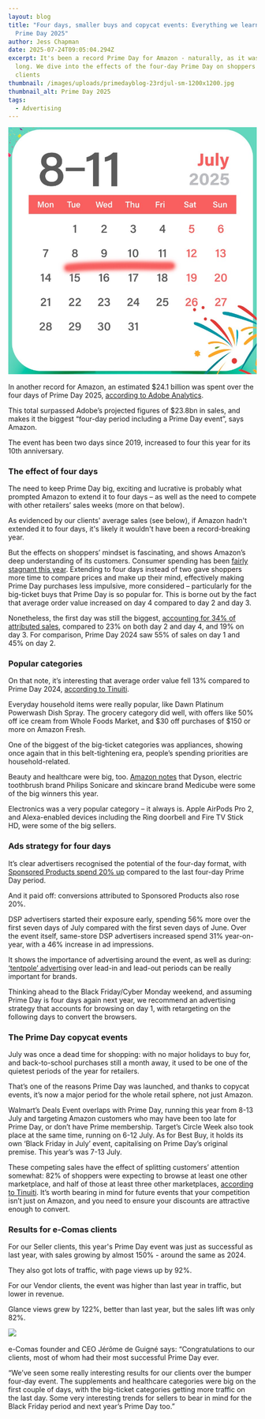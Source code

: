 ```yaml
---
layout: blog
title: "Four days, smaller buys and copycat events: Everything we learned from
  Prime Day 2025"
author: Jess Chapman
date: 2025-07-24T09:05:04.294Z
excerpt: It's been a record Prime Day for Amazon - naturally, as it was twice as
  long. We dive into the effects of the four-day Prime Day on shoppers and
  clients
thumbnail: /images/uploads/primedayblog-23rdjul-sm-1200x1200.jpg
thumbnail_alt: Prime Day 2025
tags:
  - Advertising
---
```

<!--StartFragment-->

![Amazon Prime Day 2025](/images/uploads/primedayblog-23rdjul-sm-1200x1200.jpg "Amazon Prime Day 2025")

In another record for Amazon, an estimated $24.1 billion was spent over the four days of Prime Day 2025, [according to Adobe Analytics](https://business.adobe.com/blog/prime-day-event-drove-24-billion-in-online-spend-across-us-retailers).

This total surpassed Adobe’s projected figures of $23.8bn in sales, and makes it the biggest “four-day period including a Prime Day event”, says Amazon.

The event has been two days since 2019, increased to four this year for its 10th anniversary.

### The effect of four days

The need to keep Prime Day big, exciting and lucrative is probably what prompted Amazon to extend it to four days – as well as the need to compete with other retailers’ sales weeks (more on that below). 

As evidenced by our clients' average sales (see below), if Amazon hadn't extended it to four days, it's likely it wouldn't have been a record-breaking year. 

But the effects on shoppers’ mindset is fascinating, and shows Amazon’s deep understanding of its customers. Consumer spending has been [fairly stagnant this year](https://www.bea.gov/data/consumer-spending/main). Extending to four days instead of two gave shoppers more time to compare prices and make up their mind, effectively making Prime Day purchases less impulsive, more considered – particularly for the big-ticket buys that Prime Day is so popular for. This is borne out by the fact that average order value increased on day 4 compared to day 2 and day 3.

Nonetheless, the first day was still the biggest, [accounting for 34% of attributed sales](https://tinuiti.com/blog/amazon/prime-day-results-2025/), compared to 23% on both day 2 and day 4, and 19% on day 3. For comparison, Prime Day 2024 saw 55% of sales on day 1 and 45% on day 2.

### Popular categories

On that note, it’s interesting that average order value fell 13% compared to Prime Day 2024, [according to Tinuiti](https://tinuiti.com/blog/amazon/prime-day-results-2025/).

Everyday household items were really popular, like Dawn Platinum Powerwash Dish Spray. The grocery category did well, with offers like 50% off ice cream from Whole Foods Market, and $30 off purchases of $150 or more on Amazon Fresh.

One of the biggest of the big-ticket categories was appliances, showing once again that in this belt-tightening era, people’s spending priorities are household-related.

Beauty and healthcare were big, too. [Amazon notes](https://www.aboutamazon.com/news/retail/prime-day-2025-recap) that Dyson, electric toothbrush brand Philips Sonicare and skincare brand Medicube were some of the big winners this year.

Electronics was a very popular category – it always is. Apple AirPods Pro 2, and Alexa-enabled devices including the Ring doorbell and Fire TV Stick HD, were some of the big sellers.

### Ads strategy for four days

It’s clear advertisers recognised the potential of the four-day format, with [Sponsored Products spend 20% up](https://tinuiti.com/blog/amazon/prime-day-results-2025/) compared to the last four-day Prime Day period.

And it paid off: conversions attributed to Sponsored Products also rose 20%.

DSP advertisers started their exposure early, spending 56% more over the first seven days of July compared with the first seven days of June. Over the event itself, same-store DSP advertisers increased spend 31% year-on-year, with a 46% increase in ad impressions.

It shows the importance of advertising around the event, as well as during: [‘tentpole’ advertising](https://e-comas.com/2023/12/04/reading-the-tentpole-how-to-build-momentum-for-your-amazon-ads-after-black-friday.html) over lead-in and lead-out periods can be really important for brands.

Thinking ahead to the Black Friday/Cyber Monday weekend, and assuming Prime Day is four days again next year, we recommend an advertising strategy that accounts for browsing on day 1, with retargeting on the following days to convert the browsers.

### The Prime Day copycat events

July was once a dead time for shopping: with no major holidays to buy for, and back-to-school purchases still a month away, it used to be one of the quietest periods of the year for retailers.

That’s one of the reasons Prime Day was launched, and thanks to copycat events, it’s now a major period for the whole retail sphere, not just Amazon.

Walmart’s Deals Event overlaps with Prime Day, running this year from 8-13 July and targeting Amazon customers who may have been too late for Prime Day, or don’t have Prime membership. Target’s Circle Week also took place at the same time, running on 6-12 July. As for Best Buy, it holds its own ‘Black Friday in July’ event, capitalising on Prime Day’s original premise. This year’s was 7-13 July.

These competing sales have the effect of splitting customers’ attention somewhat: 82% of shoppers were expecting to browse at least one other marketplace, and half of those at least three other marketplaces, [according to Tinuiti](https://tinuiti.com/research-insights/research/2025-amazon-prime-day-study/). It’s worth bearing in mind for future events that your competition isn’t just on Amazon, and you need to ensure your discounts are attractive enough to convert.

### Results for e-Comas clients

For our Seller clients, this year's Prime Day event was just as successful as last year, with sales growing by almost 150% - around the same as 2024. 

They also got lots of traffic, with page views up by 92%.

For our Vendor clients, the event was higher than last year in traffic, but lower in revenue. 

Glance views grew by 122%, better than last year, but the sales lift was only 82%. 

![](https://lh7-rt.googleusercontent.com/docsz/AD_4nXdpxDYG-OrJ566q68IJe81mPD0SKbqpyjpOBLgUow4PI7-Gv0owd95GBDPF22T4MPWWs7X_k7U7OKrUadVkt7hyvKpnsxSqRh-SAUkFtcKiWJ2Vp2ACjHmNNY4Kwvt0uTNOpsoZcA?key=mYN2t8d9C4pw7-vthOxxvQ)

e-Comas founder and CEO Jérôme de Guigné says: “Congratulations to our clients, most of whom had their most successful Prime Day ever.

“We’ve seen some really interesting results for our clients over the bumper four-day event. The supplements and healthcare categories were big on the first couple of days, with the big-ticket categories getting more traffic on the last day. Some very interesting trends for sellers to bear in mind for the Black Friday period and next year’s Prime Day too.”

<!--EndFragment-->